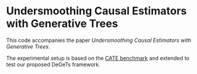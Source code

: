 # Undersmoothing Causal Estimators with Generative Trees

This code accompanies the paper *Undersmoothing Causal Estimators with Generative Trees*.

The experimental setup is based on the [CATE benchmark](https://github.com/misoc-mml/cate-benchmark) and extended to test our proposed DeGeTs framework.
